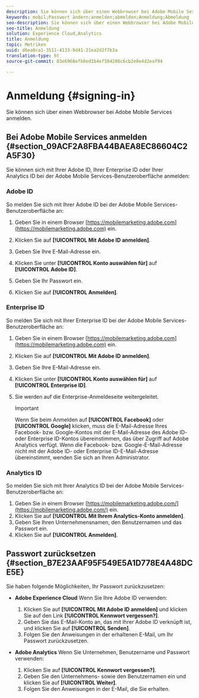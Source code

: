 ```yaml
---
description: Sie können sich über einen Webbrowser bei Adobe Mobile Services anmelden.
keywords: mobil;Passwort ändern;anmelden;abmelden;Anmeldung;Abmeldung
seo-description: Sie können sich über einen Webbrowser bei Adobe Mobile Services anmelden.
seo-title: Anmeldung
solution: Experience Cloud,Analytics
title: Anmeldung
topic: Metriken
uuid: d6ea0ca1-3511-4133-9d41-21ea2d2f7b3a
translation-type: ht
source-git-commit: 83e6968efb0ed1b4ef504286c6cb2e8e4d2eaf94

---
```



# Anmeldung {#signing-in}

Sie können sich über einen Webbrowser bei Adobe Mobile Services anmelden.

## Bei Adobe Mobile Services anmelden {#section_09ACF2A8FBA44BAEA8EC86604C2A5F30}

Sie können sich mit Ihrer Adobe ID, Ihrer Enterprise ID oder Ihrer Analytics ID bei der Adobe Mobile Services-Benutzeroberfläche anmelden:

### Adobe ID

So melden Sie sich mit Ihrer Adobe ID bei der Adobe Mobile Services-Benutzeroberfläche an:

1. Geben Sie in einem Browser [https://mobilemarketing.adobe.com](https://mobilemarketing.adobe.com) ein.
1. Klicken Sie auf **[!UICONTROL Mit Adobe ID anmelden]**.
1. Geben Sie Ihre E-Mail-Adresse ein.
1. Klicken Sie unter **[!UICONTROL Konto auswählen für]** auf **[!UICONTROL Adobe ID]**.

1. Geben Sie Ihr Passwort ein.
1. Klicken Sie auf **[!UICONTROL Anmelden]**.


### Enterprise ID

So melden Sie sich mit Ihrer Enterprise ID bei der Adobe Mobile Services-Benutzeroberfläche an:

1. Geben Sie in einem Browser [https://mobilemarketing.adobe.com](https://mobilemarketing.adobe.com) ein.
1. Klicken Sie auf **[!UICONTROL Mit Adobe ID anmelden]**.
1. Geben Sie Ihre E-Mail-Adresse ein.
1. Klicken Sie unter **[!UICONTROL Konto auswählen für]** auf **[!UICONTROL Enterprise ID]**.

1. Sie werden auf die Enterprise-Anmeldeseite weitergeleitet.

   >[!IMPORTANT]
   >
   >Wenn Sie beim Anmelden auf **[!UICONTROL Facebook]** oder **[!UICONTROL Google]** klicken, muss die E-Mail-Adresse Ihres Facebook- bzw. Google-Kontos mit der E-Mail-Adresse des Adobe ID- oder Enterprise ID-Kontos übereinstimmen, das über Zugriff auf Adobe Analytics verfügt. Wenn die Facebook- bzw. Google-E-Mail-Adresse nicht mit der Adobe ID- oder Enterprise ID-E-Mail-Adresse übereinstimmt, wenden Sie sich an Ihren Administrator.

### Analytics ID

So melden Sie sich mit Ihrer Analytics ID bei der Adobe Mobile Services-Benutzeroberfläche an:

1. Geben Sie in einem Browser [https://mobilemarketing.adobe.com/](https://mobilemarketing.adobe.com/) ein.
1. Klicken Sie auf **[!UICONTROL Mit Ihrem Analytics-Konto anmelden]**.
1. Geben Sie Ihren Unternehmensnamen, den Benutzernamen und das Passwort ein.
1. Klicken Sie auf **[!UICONTROL Anmelden]**.

## Passwort zurücksetzen {#section_B7E23AAF95F549E5A1D778E4A48DCE5E}

Sie haben folgende Möglichkeiten, Ihr Passwort zurückzusetzen:

* **Adobe Experience Cloud** Wenn Sie Ihre Adobe ID verwenden:

   1. Klicken Sie auf **[!UICONTROL Mit Adobe ID anmelden]** und klicken Sie auf den Link **[!UICONTROL Kennwort vergessen?]**.
   1. Geben Sie das E-Mail-Konto an, das mit Ihrer Adobe ID verknüpft ist, und klicken Sie auf **[!UICONTROL Senden]**.
   1. Folgen Sie den Anweisungen in der erhaltenen E-Mail, um Ihr Passwort zurückzusetzen.

* **Adobe Analytics** Wenn Sie Unternehmen, Benutzername und Passwort verwenden:

   1. Klicken Sie auf **[!UICONTROL Kennwort vergessen?]**.
   1. Geben Sie den Unternehmens- sowie den Benutzernamen ein und klicken Sie auf **[!UICONTROL Weiter]**.
   1. Folgen Sie den Anweisungen in der E-Mail, die Sie erhalten.
